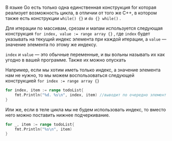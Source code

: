 В языке Go есть только одна единственная конструкция for которая реализует возможность цикла, в отличии от того же С++, в котором также есть конструкции `while() {}` и `do {} while()` .

Для итерации по массивам, срезам и мапам используется следующая конструкция `for index, value := range array {}` , где `index` будет указывать на текущий индекс элемента при каждой итерации, а `value` — значение элемента по этому же индексу.

`index` и `value` — это обычные переменные, и вы вольны называть их как угодно в вашей программе. Также их можно опускать

Например, если мы хотим иметь только индекс, а значение элемента нам не нужно, то мы можем воспользоваться следующей конструкцией `for index := range array {}`

```go
for index, item := range todoList{
	fmt.Println("%d. %s\n", index, item) //выводит по очередно элемент и его индекс
}
```

Или же, если в теле цикла мы не будем использовать индекс, то вместо него можно поставить нижнее подчеркивание.
```go
for _, item := range todoList{
	fmt.Println("%s\n", item)
}
```

